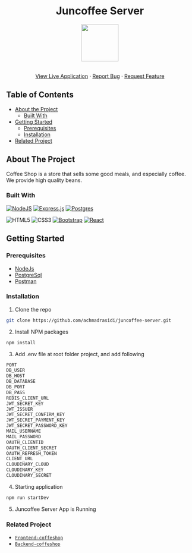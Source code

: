 <p align="center">

  <h1 align="center">Juncoffee Server</h1>
  <p align="center">
    <image align="center" width="100" src='../juncoffee-client/static/assets/img/coffee 1.png' />
  </p>

  <p align="center">
    <br />
    <a href="https://juncoffe.netlify.app/">View Live Application</a>
    ·
    <a href="https://github.com/achmadrasidi/juncoffee/issues">Report Bug</a>
    ·
    <a href="https://github.com/achmadrasidi/juncoffee/issues">Request Feature</a>
  </p>
</p>

## Table of Contents

- [About the Project](#about-the-project)
  - [Built With](#built-with)
- [Getting Started](#getting-started)
  - [Prerequisites](#prerequisites)
  - [Installation](#installation)
- [Related Project](#related-project)

## About The Project

Coffee Shop is a store that sells some good meals, and especially coffee. We provide high quality beans.

### Built With

[![NodeJS](https://img.shields.io/badge/node.js-6DA55F?style=for-the-badge&logo=node.js&logoColor=white)](https://nodejs.org/en/)
[![Express.js](https://img.shields.io/badge/express.js-%23404d59.svg?style=for-the-badge&logo=express&logoColor=%2361DAFB)](https://expressjs.com/)
[![Postgres](https://img.shields.io/badge/postgres-%23316192.svg?style=for-the-badge&logo=postgresql&logoColor=white)](https://www.postgresql.org/)
<br>

![HTML5](https://img.shields.io/badge/html5-%23E34F26.svg?style=for-the-badge&logo=html5&logoColor=white)
![CSS3](https://img.shields.io/badge/css3-%231572B6.svg?style=for-the-badge&logo=css3&logoColor=white)
[![Bootstrap](https://img.shields.io/badge/bootstrap-%23563D7C.svg?style=for-the-badge&logo=bootstrap&logoColor=white)](https://getbootstrap.com/)
[![React](https://img.shields.io/badge/react-%2320232a.svg?style=for-the-badge&logo=react&logoColor=%2361DAFB)](https://reactjs.org/)

## Getting Started

### Prerequisites

- [NodeJs](https://nodejs.org/)
- [PostgreSql](https://www.postgresql.org/)
- [Postman](https://www.postman.com/)

### Installation

1. Clone the repo

```sh
git clone https://github.com/achmadrasidi/juncoffee-server.git
```

2. Install NPM packages

```sh
npm install
```

3. Add .env file at root folder project, and add following

```sh
PORT
DB_USER
DB_HOST
DB_DATABASE
DB_PORT
DB_PASS
REDIS_CLIENT_URL
JWT_SECRET_KEY
JWT_ISSUER
JWT_SECRET_CONFIRM_KEY
JWT_SECRET_PAYMENT_KEY
JWT_SECRET_PASSWORD_KEY
MAIL_USERNAME
MAIL_PASSWORD
OAUTH_CLIENTID
OAUTH_CLIENT_SECRET
OAUTH_REFRESH_TOKEN
CLIENT_URL
CLOUDINARY_CLOUD
CLOUDINARY_KEY
CLOUDINARY_SECRET
```

4. Starting application

```sh
npm run startDev
```

5. Juncoffee Server App is Running

### Related Project

- [`Frontend-coffeshop`](https://github.com/achmadrasidi/juncoffee-client)
- [`Backend-coffeshop`](https://github.com/achmadrasidi/juncoffee-server)
